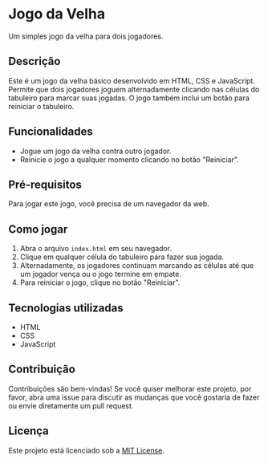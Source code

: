 # Jogo da Velha

Um simples jogo da velha para dois jogadores.

## Descrição

Este é um jogo da velha básico desenvolvido em HTML, CSS e JavaScript. Permite que dois jogadores joguem alternadamente clicando nas células do tabuleiro para marcar suas jogadas. O jogo também inclui um botão para reiniciar o tabuleiro.

## Funcionalidades

- Jogue um jogo da velha contra outro jogador.
- Reinicie o jogo a qualquer momento clicando no botão "Reiniciar".

## Pré-requisitos

Para jogar este jogo, você precisa de um navegador da web.

## Como jogar

1. Abra o arquivo `index.html` em seu navegador.
2. Clique em qualquer célula do tabuleiro para fazer sua jogada.
3. Alternadamente, os jogadores continuam marcando as células até que um jogador vença ou o jogo termine em empate.
4. Para reiniciar o jogo, clique no botão "Reiniciar".

## Tecnologias utilizadas

- HTML
- CSS
- JavaScript

## Contribuição

Contribuições são bem-vindas! Se você quiser melhorar este projeto, por favor, abra uma issue para discutir as mudanças que você gostaria de fazer ou envie diretamente um pull request.

## Licença

Este projeto está licenciado sob a [MIT License](LICENSE).
